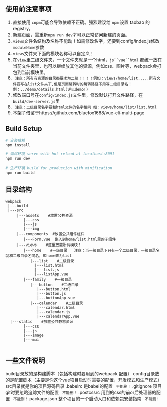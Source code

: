 ## 使用前注意事项
1. 直接使用 `cnpm`可能会导致依赖不正确。强烈建议给 `npm` 设置 taobao 的 registry。
2. 新建页面，需重新`npm run dev`才可以正常访问新建的页面。
3. `views`文件名结构及名称不能动！如需修改名字，还要到config/index.js修改`moduleName`参数 
4. `views`文件夹下面的模块名称可以自定义！
5. 在`view`里二级文件夹，一个文件夹就是一个html，`js``vue``html` 都统一放在当前文件夹里，也可以继续放其他的资源，例如css、图片等，webpack会打包到当前模块里。
6. ` 注意：所有有资源的目录都要求为二级！！！！例如：views/home/list.....所有文件要写在list文件夹下,但是页面跳转时的跳转路径不用写二级目录名！例：../demo/details.html(详见demo!)`
7. 修改端口号在`config/index.js`文件里，修改默认打开文件路径，在` build/dev-server.js`里
8. ` 注意：二级目录名字要和html文件的名字相同 如：views/home/list/list.html`
9. 本架子借鉴于https://github.com/bluefox1688/vue-cli-multi-page

## Build Setup
 
``` bash
# 安装依赖
npm install

# 调试环境 serve with hot reload at localhost:8091
npm run dev

# 生产环境 build for production with minification
npm run build

```
## 目录结构
``` 
webpack
 |---build
 |---src
     |---assets    #放置公共资源
        |---css
        |---js
        |---img
     |---components  #放置公共组件组件
        |---Form.vue  嵌入到home/list.html里的子组件
     |---views    #这里放置所有模块！
        |---home    #一级目录   注意：当一级目录下只有一个二级目录，一级目录名就和二级目录名同名，即home改为list
           |---list    #二级目录
             |---list.html
             |---list.js
             |---listApp.vue
        |---family    #一级目录
           |---button    #二级目录
              |---button.html
              |---button.js
              |---buttonApp.vue	
           |---calendar    #二级目录
              |---calendar.html
              |---calendar.js
              |---calendarApp.vue	
  |---static    #放置公共静态资源
        |---css
        |---js
        |---image
        |---mui	 
     
```
 
 ## 一些文件说明
 
build目录放的是构建脚本（包括构建时要用到的webpack 配置）
config目录放的是配置脚本（主要是你这个vue项目启动时需要的配置，开发模式和生产模式）
src目录就是你的项目源码目录
.babelrc 是babel的配置 ` 不能删！`
.gitignore 项目git时要忽略追踪文件的配置  ` 不能删！`
.postcssrc 用到的css的前or后处理器的配置  ` 不能删！`
package.json 整个项目的一个启动入口和依赖包安装指南  ` 不能删！`
 